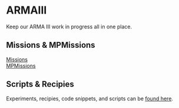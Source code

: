# ARMAIII

Keep our ARMA III work in progress all in one place.

## Missions & MPMissions
[Missions](./missions)  
[MPMissions](./MPMissions)  

## Scripts & Recipies
Experiments, recipies, code snippets, and scripts can be [found here](./scripts/README.md).